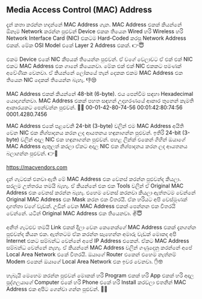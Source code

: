 ## Media Access Control (MAC) Address


දැන් කතා කරන්න හදන්නේ MAC Address ගැන. MAC Address එකක් කියන්නේ ඕනෑම Network කරන්න පුළුවන් Device එකක තියෙන Wired හරි Wireless හරි Network Interface Card (NIC) එකටම Hard-Coded කරපු Network Address එකක්. මේක OSI Model එකේ Layer 2 Address එකක්. 👉😇

එකම Device එකේ NIC කීපයක් තියෙන්න පුළුවන්. ඒ වගේ වෙලාවට ඒ එක් එක් NIC එකට MAC Address එක ගානේ කියෙනවා. මේක එක් එක් NIC එකකට පමණක් අවේණික වෙනවා. ඒ කියන්නේ ලෝකයේ තැන් දෙකක එකම MAC Address එක තියෙන NIC දෙකක් තියෙන්න බැහැ. 👎😒

MAC Address එකක් කියන්නේ 48-bit (6-byte). එය පෙන්වීම සඳහා  Hexadecimal යොදාගන්නවා. MAC Address එකක් පහත සඳහන්  උදාහරණයේ ආකාර තුනෙන් කැමති ආකාරයකට පෙන්වන්න පුළුවන්. 🤟😊
00-01-42-80-74-56
00:01:42:80:74:56
0001.4280.7456

MAC Address එකේ පළවෙනි 24-bit (3-byte) වලින් එම MAC Address අයිති වෙන NIC එක නිශ්පාදනය කරන ලද ආයතනය හඳුනාගන්න පුළුවන්. ඉතිරි 24-bit (3-byte) වලින් අදාල NIC එක හඳුනාගන්න පුළුවන්. පහළ ලින්ක් එකෙන් ගිහින් ඔයාගේ MAC Address ඇතුලත් කරලා ඒකට අදාල NIC එක නිශ්පාදනය කරන ලද ආයතනය බලාගන්න පුළුවන්. 👉🧐

https://macvendors.com

දැන් ගැටළුක් එනවා ඇති මේ MAC Address එක වෙනස් කරන්න පුළුවන්ද කියලා. සරලම උත්තරය තමයි බැහැ. ඒ කියන්නේ එක එක Tools වලින් ඒ Original MAC Address එක වෙනස් කරන්න බැහැ. එහෙම වෙනස් කරනවා කියලා ඇත්තටම වෙන්නේ Original MAC Address එක Mask කරන එක විතරයි. ඒක හරියට අපි වෙස්මූණක් දාගත්තා වගේ වැඩක්. උඩින් වෙන MAC Address එකක් පෙන්නන එක විතරයි වෙන්නේ. යටින් Original MAC Address එක තියෙනවා. ✌️😇 

අනිත් ගැටළුව තමයි Link එකක් දීලා වෙන කෙනෙක්ගේ MAC Address එකක් දැනගන්න පුළුවන්ද කියන එක. ඇත්තටම ඒක කරන්න සෑහෙන්න අමාරු වැඩක් මොකද අපි Internet එකට සම්බන්ධ වෙන්නේ අපේ IP Address එකෙන්. ඒකට MAC Address සම්බන්ධ වෙන්නේ නැහැ. ඒ කියන්නේ MAC Address වලින් ගණුදෙනු කරන්නේ අපේ Local Area Network එකේ විතරයි. ඔයාගේ Router එකෙන් එහෙම නැත්නම් Modem එකෙන් ඔයාගේ Local Area Network එක ඉවර වෙනවා. ✋🤓

හැබැයි මෙහෙම කරන්න පුළුවන් මොකක් හරි Program එකක් හරි App එකක් හරි අදාල පුද්ගලයාගේ Computer එකේ හරි Phone එකේ හරි Install කරවලා එතනින් MAC Address එක අපිට ගෙන්වා ගන්න පුළුවන්. 🤜🤫

